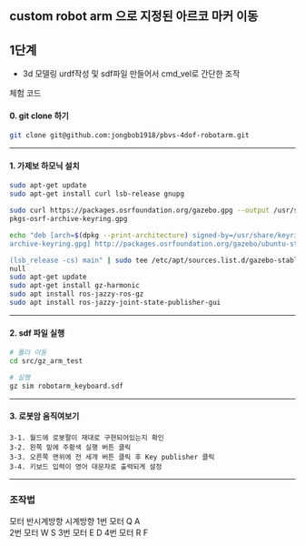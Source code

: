 ## custom robot arm 으로 지정된 아르코 마커 이동 

## 1단계
- 3d 모델링 urdf작성 및 sdf파일 만들어서 cmd_vel로 간단한 조작 

체험 코드
#### 0. git clone 하기
```bash
git clone git@github.com:jongbob1918/pbvs-4dof-robotarm.git
```
---

#### 1. 가제보 하모닉 설치

```bash
sudo apt-get update
sudo apt-get install curl lsb-release gnupg
```

```bash
sudo curl https://packages.osrfoundation.org/gazebo.gpg --output /usr/share/keyrings/
pkgs-osrf-archive-keyring.gpg

echo "deb [arch=$(dpkg --print-architecture) signed-by=/usr/share/keyrings/pkgs-osrf-
archive-keyring.gpg] http://packages.osrfoundation.org/gazebo/ubuntu-stable $

(lsb_release -cs) main" | sudo tee /etc/apt/sources.list.d/gazebo-stable.list > /dev/
null
sudo apt-get update
sudo apt-get install gz-harmonic
sudo apt install ros-jazzy-ros-gz
sudo apt install ros-jazzy-joint-state-publisher-gui
```
---

#### 2. sdf 파일 실행
```bash
# 폴더 이동
cd src/gz_arm_test

# 실행
gz sim robotarm_keyboard.sdf
```

---

#### 3. 로봇암 움직여보기 
    3-1. 월드에 로봇팔이 재대로 구현되어있는지 확인
    3-2. 왼쪽 밑에 주황색 실행 버튼 클릭
    3-3. 오른쪽 맨위에 전 세개 버튼 클릭 후 Key publisher 클릭 
    3-4. 키보드 입력이 영어 대문자로 출력되게 설정 

---
### 조작법

모터       반시계방향  시계방향
1번 모터    Q         A    
2번 모터    W         S
3번 모터    E         D
4번 모터    R         F


